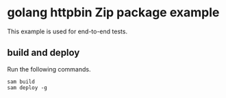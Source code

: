 # golang httpbin Zip package example

This example is used for end-to-end tests. 

## build and deploy 

Run the following commands. 

```shell
sam build 
sam deploy -g
```